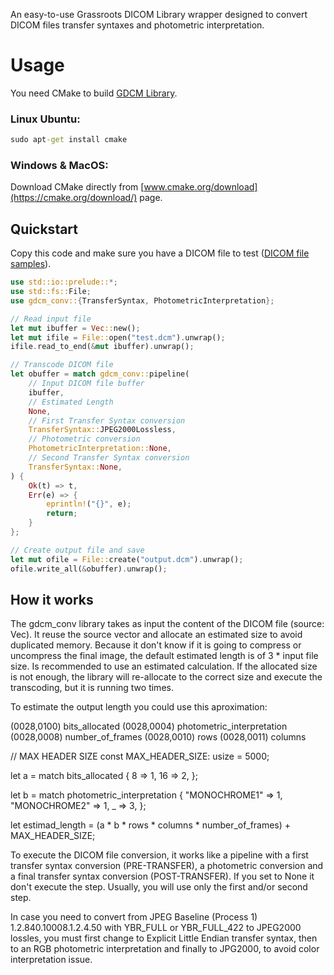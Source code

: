 An easy-to-use Grassroots DICOM Library wrapper designed to convert DICOM files transfer syntaxes and photometric interpretation.

# Usage

You need CMake to build [GDCM Library](http://gdcm.sourceforge.net/wiki).

### Linux Ubuntu:

```cmd
sudo apt-get install cmake
```

### Windows & MacOS:

Download CMake directly from [www.cmake.org/download](https://cmake.org/download/) page.

## Quickstart

Copy this code and make sure you have a DICOM file to test ([DICOM file samples](https://support.dcmtk.org/redmine/projects/dcmtk/wiki/DICOM_images)).

```rust
use std::io::prelude::*;
use std::fs::File;
use gdcm_conv::{TransferSyntax, PhotometricInterpretation};

// Read input file
let mut ibuffer = Vec::new();
let mut ifile = File::open("test.dcm").unwrap();    
ifile.read_to_end(&mut ibuffer).unwrap();

// Transcode DICOM file
let obuffer = match gdcm_conv::pipeline(
    // Input DICOM file buffer
    ibuffer,
    // Estimated Length
    None,
    // First Transfer Syntax conversion
    TransferSyntax::JPEG2000Lossless,
    // Photometric conversion
    PhotometricInterpretation::None,
    // Second Transfer Syntax conversion
    TransferSyntax::None,
) {
    Ok(t) => t,
    Err(e) => {
        eprintln!("{}", e);
        return;
    }
};

// Create output file and save
let mut ofile = File::create("output.dcm").unwrap();
ofile.write_all(&obuffer).unwrap();
```

## How it works

The gdcm_conv library takes as input the content of the DICOM file (source: Vec<u8>). It reuse the source vector and
allocate an estimated size to avoid duplicated memory. Because it don't know if it is going to compress or uncompress
the final image, the default estimated length is of 3 * input file size. Is recommended to use an estimated calculation.
If the allocated size is not enough, the library will re-allocate to the correct size and execute the transcoding, but
it is running two times.

To estimate the output length you could use this aproximation:

(0028,0100) bits_allocated
(0028,0004) photometric_interpretation
(0028,0008) number_of_frames
(0028,0010) rows
(0028,0011) columns

// MAX HEADER SIZE
const MAX_HEADER_SIZE: usize = 5000;

let a = match bits_allocated {
    8 => 1,
    16 => 2,
};

let b = match photometric_interpretation {
    "MONOCHROME1" => 1,
    "MONOCHROME2" => 1,
    _ => 3,
};

let estimad_length = (a * b * rows * columns * number_of_frames) + MAX_HEADER_SIZE;

To execute the DICOM file conversion, it works like a pipeline with a first transfer syntax conversion (PRE-TRANSFER),
a photometric conversion and a final transfer syntax conversion (POST-TRANSFER). If you set to None it don't execute
the step. Usually, you will use only the first and/or second step.

In case you need to convert from JPEG Baseline (Process 1) 1.2.840.10008.1.2.4.50 with YBR_FULL or YBR_FULL_422 to JPEG2000
lossles, you must first change to Explicit Little Endian transfer syntax, then to an RGB photometric interpretation and
finally to JPG2000, to avoid color interpretation issue.
